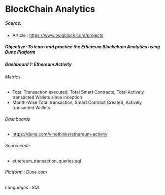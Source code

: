 # BlockChain Analytics

##### Source:
- Article : https://www.twigblock.com/projects

##### Objective: To learn and practice the Ethereum Blockchain Analytics using Dune Platform

##### Dashboard 1: Ethereum Activity
###### Metrics
- Total Transaction executed, Total Smart Contracts, Total Actively transacted Wallets since inception
- Month-Wise Total transaction, Smart Contract Created, Actively transacted Wallets

###### Dashboards
- https://dune.com/vinothinks/ethereum-activity

###### Sourcecode
- ethereum_transaction_queries.sql


###### Platform : Dune.com
###### Languages : SQL
